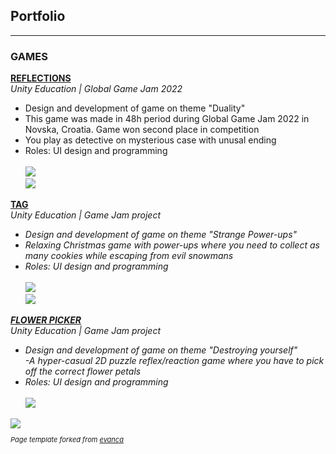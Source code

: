## Portfolio

---

### GAMES 

<b>[REFLECTIONS](https://imt-rexx.itch.io/reflections)</b>
<br>
<i>Unity Education | Global Game Jam 2022</i><br>
- Design and development of game on theme "Duality"<br>
- This game was made in 48h period during Global Game Jam 2022
in Novska, Croatia. Game won second place in competition<br>
- You play as detective on mysterious case with unusal ending<br>
- Roles: UI design and programming<br><br>
<img src="https://img.itch.zone/aW1nLzgwNjM1MjIucG5n/original/tpLy3u.png?raw=true"/><br>
<img src="https://img.itch.zone/aW1hZ2UvMTM4NDIzMS84MDYzMjc2LnBuZw==/original/jmd2Cc.png?raw=true"/><br>

<b>[TAG](https://adamas2021.itch.io/tag)</b>
<br>
<i>Unity Education | Game Jam project<i/><br>
- Design and development of game on theme "Strange Power-ups"<br>
- Relaxing Christmas game with power-ups where you need to
collect as many cookies while escaping from evil snowmans<br>
- Roles: UI design and programming<br><br>
<img src="https://bernardaspoljaric.github.io/images/Tag.PNG?raw=true"/><br>
<img src="https://img.itch.zone/aW1hZ2UvMTMwOTYwNC83NjY5NzcyLnBuZw==/original/E%2BbFY0.png?raw=true"/><br>

<b>[FLOWER PICKER](https://callmetoots.itch.io/flower-picker)</b>
<br>
<i>Unity Education | Game Jam project<i/><br>
- Design and development of game on theme "Destroying yourself"<br>
-A hyper-casual 2D puzzle reflex/reaction game where you have to
pick off the correct flower petals<br>
- Roles: UI design and programming<br><br>
<img src="https://img.itch.zone/aW1hZ2UvMTI3MDEyNC83NDAyNTY2LmpwZw==/original/p1RtAD.jpg?raw=true"/><br>
<img src="https://img.itch.zone/aW1nLzc0MDI3NjMuanBn/original/vt777s.jpg?raw=true"/>

<p style="font-size:11px">Page template forked from <a href="https://github.com/evanca/quick-portfolio">evanca</a></p>
<!-- Remove above link if you don't want to attibute -->
